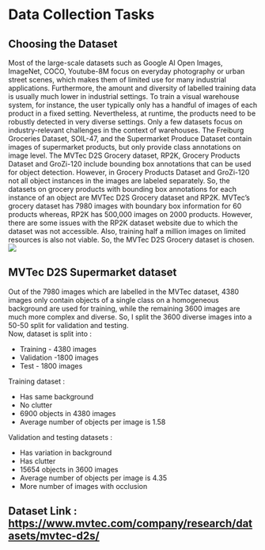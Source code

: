 # Data Collection Tasks
## Choosing the Dataset
Most of the large-scale datasets such as Google AI Open Images, ImageNet, COCO, Youtube-8M focus on everyday photography or urban street scenes, which makes them of limited use for many industrial applications. Furthermore, the amount and diversity of labelled training data is usually much lower in industrial settings. To train a visual warehouse system, for instance, the user typically only has a handful of images of each product in a fixed setting. Nevertheless, at runtime, the products need to be robustly detected in very diverse settings. Only a few datasets focus on industry-relevant challenges in the context of warehouses. The Freiburg Groceries Dataset, SOIL-47, and the Supermarket Produce Dataset contain images of supermarket products, but only provide class annotations on image level. The MVTec D2S Grocery dataset, RP2K, Grocery Products Dataset and GroZi-120 include bounding box annotations that can be used for object detection. However, in Grocery Products Dataset and GroZi-120 not all object instances in the images are labeled separately.
So, the datasets on grocery products with bounding box annotations for each instance of an object are MVTec D2S Grocery dataset and RP2K. MVTec’s grocery dataset has 7980 images with boundary box information for 60 products whereas, RP2K has 500,000 images on 2000 products. However, there are some issues with the RP2K dataset website due to which the dataset was not accessible. Also, training half a million images on limited resources is also not viable. So, the MVTec D2S Grocery dataset is chosen. 
![](https://i.imgur.com/lFlnqDi.png)

## MVTec D2S Supermarket dataset
Out of the 7980 images which are labelled in the MVTec dataset, 4380 images only contain objects of a single class on a homogeneous background are used for training, while the remaining 3600 images are much more complex and diverse. So, I split the 3600 diverse images into a 50-50 split for validation and testing.  
Now, dataset is split into :
* Training - 4380 images 
* Validation -1800 images 
* Test - 1800 images  

Training dataset : 
  - Has same background
  - No clutter
  - 6900 objects in 4380 images 
  - Average number of objects per image is 1.58  
  
Validation and testing datasets :
- Has variation in background
- Has clutter
- 15654 objects in 3600 images
- Average number of objects per image is 4.35
- More number of images with occlusion

## Dataset Link : https://www.mvtec.com/company/research/datasets/mvtec-d2s/